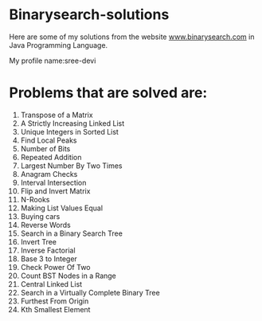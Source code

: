 # Binarysearch-solutions
Here are some of my solutions from the website www.binarysearch.com in Java Programming Language.

My profile name:sree-devi
# Problems that are solved are:
1. Transpose of a Matrix
2. A Strictly Increasing Linked List
3. Unique Integers in Sorted List
4. Find Local Peaks
5. Number of Bits
6. Repeated Addition
7. Largest Number By Two Times
8. Anagram Checks
9. Interval Intersection
10. Flip and Invert Matrix
11. N-Rooks
12. Making List Values Equal
13. Buying cars
14. Reverse Words
15. Search in a Binary Search Tree
16. Invert Tree
17. Inverse Factorial
18. Base 3 to Integer
19. Check Power Of Two
20. Count BST Nodes in a Range
21. Central Linked List
22. Search in a Virtually Complete Binary Tree
23. Furthest From Origin
24. Kth Smallest Element



